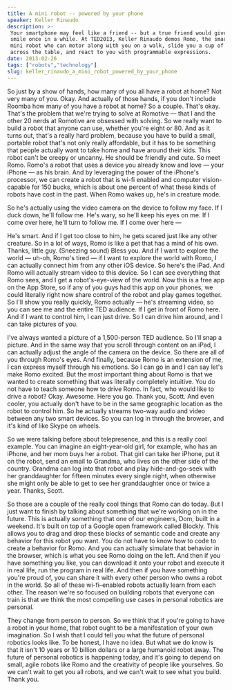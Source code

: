 ```yaml
---
title: A mini robot -- powered by your phone
speaker: Keller Rinaudo
description: >-
 Your smartphone may feel like a friend -- but a true friend would give you a
 smile once in a while. At TED2013, Keller Rinaudo demos Romo, the smartphone-powered
 mini robot who can motor along with you on a walk, slide you a cup of coffee
 across the table, and react to you with programmable expressions.
date: 2013-02-26
tags: ["robots","technology"]
slug: keller_rinaudo_a_mini_robot_powered_by_your_phone
---
```


So just by a show of hands, how many of you all have a robot at home? Not very many of
you. Okay. And actually of those hands, if you don't include Roomba how many of you have a
robot at home? So a couple. That's okay. That's the problem that we're trying to solve at
Romotive — that I and the other 20 nerds at Romotive are obsessed with solving. So we
really want to build a robot that anyone can use, whether you're eight or 80. And as it
turns out, that's a really hard problem, because you have to build a small, portable robot
that's not only really affordable, but it has to be something that people actually want to
take home and have around their kids. This robot can't be creepy or uncanny. He should be
friendly and cute. So meet Romo. Romo's a robot that uses a device you already know and
love — your iPhone — as his brain. And by leveraging the power of the iPhone's processor,
we can create a robot that is wi-fi enabled and computer vision-capable for 150 bucks,
which is about one percent of what these kinds of robots have cost in the past. When Romo
wakes up, he's in creature mode.

So he's actually using the video camera on the device to follow my face. If I duck down,
he'll follow me. He's wary, so he'll keep his eyes on me. If I come over here, he'll turn
to follow me. If I come over here — 

He's smart. And if I get too close to him, he gets scared just like any other creature. So
in a lot of ways, Romo is like a pet that has a mind of his own. Thanks, little guy.
(Sneezing sound) Bless you. And if I want to explore the world — uh-oh, Romo's tired — if I
want to explore the world with Romo, I can actually connect him from any other iOS device.
So here's the iPad. And Romo will actually stream video to this device. So I can see
everything that Romo sees, and I get a robot's-eye-view of the world. Now this is a free
app on the App Store, so if any of you guys had this app on your phones, we could
literally right now share control of the robot and play games together. So I'll show you
really quickly, Romo actually — he's streaming video, so you can see me and the entire TED
audience. If I get in front of Romo here. And if I want to control him, I can just drive.
So I can drive him around, and I can take pictures of you.

I've always wanted a picture of a 1,500-person TED audience. So I'll snap a picture. And
in the same way that you scroll through content on an iPad, I can actually adjust the
angle of the camera on the device. So there are all of you through Romo's eyes. And
finally, because Romo is an extension of me, I can express myself through his emotions. So
I can go in and I can say let's make Romo excited. But the most important thing about Romo
is that we wanted to create something that was literally completely intuitive. You do not
have to teach someone how to drive Romo. In fact, who would like to drive a robot? Okay.
Awesome. Here you go. Thank you, Scott. And even cooler, you actually don't have to be in
the same geographic location as the robot to control him. So he actually streams two-way
audio and video between any two smart devices. So you can log in through the browser, and
it's kind of like Skype on wheels.

So we were talking before about telepresence, and this is a really cool example. You can
imagine an eight-year-old girl, for example, who has an iPhone, and her mom buys her a
robot. That girl can take her iPhone, put it on the robot, send an email to Grandma, who
lives on the other side of the country. Grandma can log into that robot and play
hide-and-go-seek with her granddaughter for fifteen minutes every single night, when
otherwise she might only be able to get to see her granddaughter once or twice a
year. Thanks, Scott.

So those are a couple of the really cool things that Romo can do today. But I just want to
finish by talking about something that we're working on in the future. This is actually
something that one of our engineers, Dom, built in a weekend. It's built on top of a
Google open framework called Blockly. This allows you to drag and drop these blocks of
semantic code and create any behavior for this robot you want. You do not have to know how
to code to create a behavior for Romo. And you can actually simulate that behavior in the
browser, which is what you see Romo doing on the left. And then if you have something you
like, you can download it onto your robot and execute it in real life, run the program in
real life. And then if you have something you're proud of, you can share it with every
other person who owns a robot in the world. So all of these wi-fi–enabled robots actually
learn from each other. The reason we're so focused on building robots that everyone can
train is that we think the most compelling use cases in personal robotics are
personal.

They change from person to person. So we think that if you're going to have a robot in
your home, that robot ought to be a manifestation of your own imagination. So I wish that I
could tell you what the future of personal robotics looks like. To be honest, I have no
idea. But what we do know is that it isn't 10 years or 10 billion dollars or a large
humanoid robot away. The future of personal robotics is happening today, and it's going to
depend on small, agile robots like Romo and the creativity of people like yourselves. So
we can't wait to get you all robots, and we can't wait to see what you build. Thank
you.

<!--
ad_duration=3.33
event="TED2013"
external_start_time=0
intro_duration=11.82
is_subtitle_required="False"
is_talk_featured="True"
language="en"
language_swap="False"
native_language="en"
number_of_related_talks=6
number_of_speakers=1
number_of_subtitled_videos=35
number_of_tags=2
number_of_talk_download_languages=35
number_of_talk_more_resources=0
number_of_talk_recommendations=0
number_of_talks_take_actions=0
post_ad_duration=0.83
published_timestamp="2013-04-09 15:00:15"
recording_date="2013-02-26"
speaker_description="Robotics entrepreneur"
speaker_is_published=1
speaker_name="Keller Rinaudo"
talk_name="A mini robot -- powered by your phone"
talks_tags=["robots","technology"]
url_audio="https://download.ted.com/talks/KellerRinaudo_2013.mp3?apikey=acme-roadrunner"
url_photo_speaker="https://pe.tedcdn.com/images/ted/78c3852669e3adc5a924c9dc3cff8e6aa34efdbd_254x191.jpg"
url_photo_talk="https://s3.amazonaws.com/talkstar-photos/uploads/5e93fedc-7f60-4ef5-9c45-148564de074e/KellerRinaudo_2013-embed.jpg"
url_webpage="https://www.ted.com/talks/keller_rinaudo_a_mini_robot_powered_by_your_phone"
video_type_name="TED Stage Talk"
-->